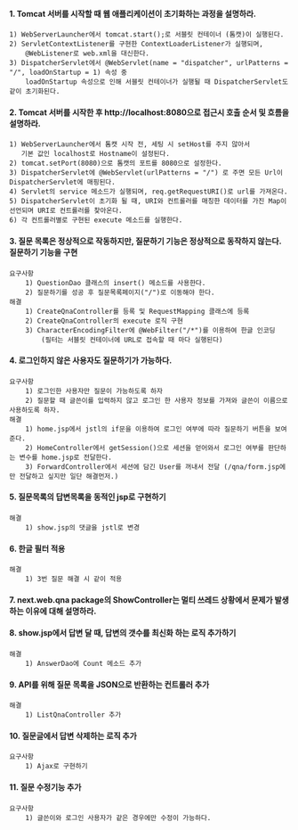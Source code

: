 #### 1. Tomcat 서버를 시작할 때 웹 애플리케이션이 초기화하는 과정을 설명하라.
    1) WebServerLauncher에서 tomcat.start();로 서블릿 컨테이너 (톰캣)이 실행된다.
    2) ServletContextListener를 구현한 ContextLoaderListener가 실행되며,
        @WebListener로 web.xml을 대신한다.
    3) DispatcherServlet에서 @WebServlet(name = "dispatcher", urlPatterns = "/", loadOnStartup = 1) 속성 중
        loadOnStartup 속성으로 인해 서블릿 컨테이너가 실행될 때 DispatcherServlet도 같이 초기화된다.

#### 2. Tomcat 서버를 시작한 후 http://localhost:8080으로 접근시 호출 순서 및 흐름을 설명하라.
    1) WebServerLauncher에서 톰캣 시작 전, 세팅 시 setHost를 주지 않아서
       기본 값인 localhost로 Hostname이 설정된다.
    2) tomcat.setPort(8080)으로 톰캣의 포트를 8080으로 설정한다.
    3) DispatcherServlet에 @WebServlet(urlPatterns = "/") 로 주면 모든 Url이 DispatcherServlet에 매핑된다.
    4) Servlet의 service 메소드가 실행되며, req.getRequestURI()로 url를 가져온다.
    5) DispatcherServlet이 초기화 될 때, URI와 컨트롤러를 매칭한 데이터를 가진 Map이 선언되며 URI로 컨트롤러를 찾아온다.
    6) 각 컨트롤러별로 구현된 execute 메소드를 실행한다.

#### 3. 질문 목록은 정상적으로 작동하지만, 질문하기 기능은 정상적으로 동작하지 않는다. 질문하기 기능을 구현
    요구사항
        1) QuestionDao 클래스의 insert() 메소드를 사용한다.
        2) 질문하기를 성공 후 질문목록페이지("/")로 이동해야 한다.
    해결
        1) CreateQnaController를 등록 및 RequestMapping 클래스에 등록
        2) CreateQnaController의 execute 로직 구현
        3) CharacterEncodingFilter에 @WebFilter("/*")를 이용하여 한글 인코딩
            (필터는 서블릿 컨테이너에 URL로 접속할 때 마다 실행된다)

#### 4. 로그인하지 않은 사용자도 질문하기가 가능하다.
    요구사항
        1) 로그인한 사용자만 질문이 가능하도록 하자
        2) 질문할 때 글쓴이를 입력하지 않고 로그인 한 사용자 정보를 가져와 글쓴이 이름으로 사용하도록 하자.
    해결
        1) home.jsp에서 jstl의 if문을 이용하여 로그인 여부에 따라 질문하기 버튼을 보여준다.
        2) HomeController에서 getSession()으로 세션을 얻어와서 로그인 여부를 판단하는 변수를 home.jsp로 전달한다.
        3) ForwardController에서 세션에 담긴 User를 꺼내서 전달 (/qna/form.jsp에만 전달하고 싶지만 일단 해결먼저.)

#### 5. 질문목록의 답변목록을 동적인 jsp로 구현하기
    해결
        1) show.jsp의 댓글을 jstl로 변경

#### 6. 한글 필터 적용
    해결
        1) 3번 질문 해결 시 같이 적용

#### 7. next.web.qna package의 ShowController는 멀티 쓰레드 상황에서 문제가 발생하는 이유에 대해 설명하라.

#### 8. show.jsp에서 답변 달 때, 답변의 갯수를 최신화 하는 로직 추가하기
    해결
        1) AnswerDao에 Count 메소드 추가

#### 9. API를 위해 질문 목록을 JSON으로 반환하는 컨트롤러 추가
    해결
        1) ListQnaController 추가

#### 10. 질문글에서 답변 삭제하는 로직 추가
    요구사항
        1) Ajax로 구현하기

#### 11. 질문 수정기능 추가
    요구사항
        1) 글쓴이와 로그인 사용자가 같은 경우에만 수정이 가능하다.

